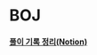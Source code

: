 BOJ
===================



#### <i class="icon-file"></i> <a href="https://www.notion.so/35017acde0cb4f36b75b2cba665bcd18?v=3c745912e55c4809b7b97f2a93857432"> 풀이 기록 정리(Notion) </a>